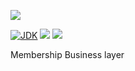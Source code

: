 [![](https://github.com/wutsi/membership-manager-server/actions/workflows/master.yml/badge.svg)](https://github.com/wutsi/membership-manager-server/actions/workflows/master.yml)

[![JDK](https://img.shields.io/badge/jdk-11-brightgreen.svg)](https://jdk.java.net/11/)
[![](https://img.shields.io/badge/maven-3.6-brightgreen.svg)](https://maven.apache.org/download.cgi)
![](https://img.shields.io/badge/language-kotlin-blue.svg)

Membership Business layer
